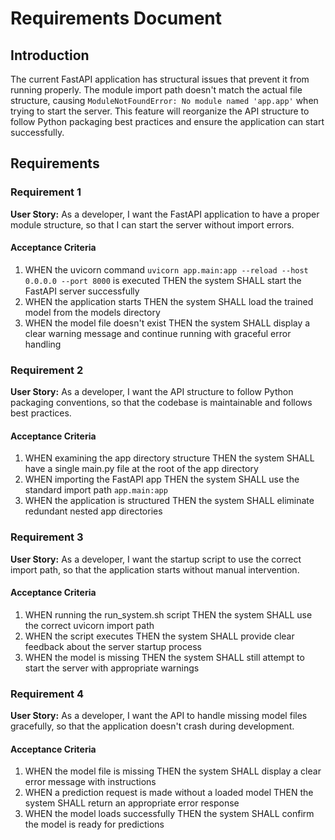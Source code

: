 # Requirements Document

## Introduction

The current FastAPI application has structural issues that prevent it from running properly. The module import path doesn't match the actual file structure, causing `ModuleNotFoundError: No module named 'app.app'` when trying to start the server. This feature will reorganize the API structure to follow Python packaging best practices and ensure the application can start successfully.

## Requirements

### Requirement 1

**User Story:** As a developer, I want the FastAPI application to have a proper module structure, so that I can start the server without import errors.

#### Acceptance Criteria

1. WHEN the uvicorn command `uvicorn app.main:app --reload --host 0.0.0.0 --port 8000` is executed THEN the system SHALL start the FastAPI server successfully
2. WHEN the application starts THEN the system SHALL load the trained model from the models directory
3. WHEN the model file doesn't exist THEN the system SHALL display a clear warning message and continue running with graceful error handling

### Requirement 2

**User Story:** As a developer, I want the API structure to follow Python packaging conventions, so that the codebase is maintainable and follows best practices.

#### Acceptance Criteria

1. WHEN examining the app directory structure THEN the system SHALL have a single main.py file at the root of the app directory
2. WHEN importing the FastAPI app THEN the system SHALL use the standard import path `app.main:app`
3. WHEN the application is structured THEN the system SHALL eliminate redundant nested app directories

### Requirement 3

**User Story:** As a developer, I want the startup script to use the correct import path, so that the application starts without manual intervention.

#### Acceptance Criteria

1. WHEN running the run_system.sh script THEN the system SHALL use the correct uvicorn import path
2. WHEN the script executes THEN the system SHALL provide clear feedback about the server startup process
3. WHEN the model is missing THEN the system SHALL still attempt to start the server with appropriate warnings

### Requirement 4

**User Story:** As a developer, I want the API to handle missing model files gracefully, so that the application doesn't crash during development.

#### Acceptance Criteria

1. WHEN the model file is missing THEN the system SHALL display a clear error message with instructions
2. WHEN a prediction request is made without a loaded model THEN the system SHALL return an appropriate error response
3. WHEN the model loads successfully THEN the system SHALL confirm the model is ready for predictions